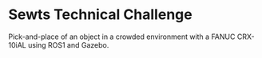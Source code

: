 # Sewts Technical Challenge
Pick-and-place of an object in a crowded environment with a FANUC CRX-10iAL using ROS1 and Gazebo.
